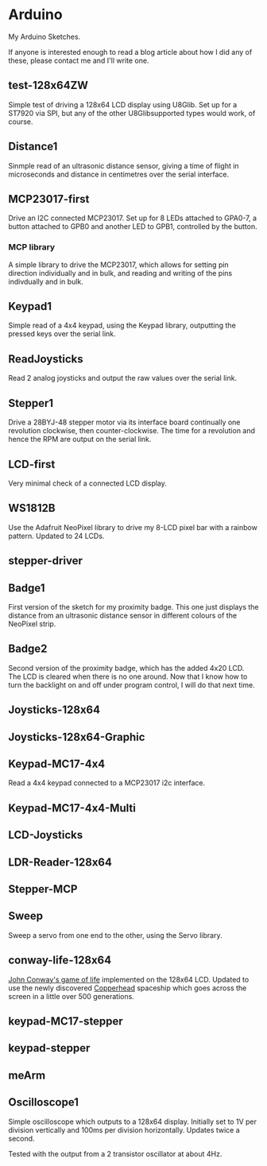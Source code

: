 # Arduino

My Arduino Sketches.

If anyone is interested enough to read a blog article about how I did any 
of these, please contact me and I'll write one.
 
## test-128x64ZW

Simple test of driving a 128x64 LCD display using U8Glib. Set up for a ST7920
via SPI, but any of the other U8Glibsupported types would work, of course.

## Distance1

Sinmple read of an ultrasonic distance sensor, giving a time of flight in 
microseconds and distance in centimetres over the serial interface.

## MCP23017-first

Drive an I2C connected MCP23017. Set up for 8 LEDs attached to GPA0-7, a button
attached to GPB0 and another LED to GPB1, controlled by the button.

### MCP library

A simple library to drive the MCP23017, which allows for setting pin direction 
individually and in bulk, and reading and writing of the pins indivdually and in bulk.

## Keypad1

Simple read of a 4x4 keypad, using the Keypad library, outputting the pressed
keys over the serial link.

## ReadJoysticks

Read 2 analog joysticks and output the raw values over the serial link.

## Stepper1

Drive a 28BYJ-48 stepper motor via its interface board continually one 
revolution clockwise, then counter-clockwise. The time for a revolution and
hence the RPM are output on the serial link.

## LCD-first

Very minimal check of a connected LCD display.

## WS1812B

Use the Adafruit NeoPixel library to drive my 8-LCD pixel bar with a rainbow pattern.
Updated to 24 LCDs.

## stepper-driver

## Badge1

First version of the sketch for my proximity badge. This one just displays the
distance from an ultrasonic distance sensor in different colours of the NeoPixel strip.

## Badge2

Second version of the proximity badge, which has the added 4x20 LCD. The LCD is cleared
when there is no one around. Now that I know how to turn the backlight on and off 
under program control, I will do that next time.

## Joysticks-128x64

## Joysticks-128x64-Graphic

## Keypad-MC17-4x4

Read a 4x4 keypad connected to a MCP23017 i2c interface.

## Keypad-MC17-4x4-Multi

## LCD-Joysticks

## LDR-Reader-128x64

## Stepper-MCP

## Sweep

Sweep a servo from one end to the other, using the Servo library.

## conway-life-128x64

[John Conway's game of life](http://www.conwaylife.com/) implemented on the
128x64 LCD. Updated to use the newly discovered 
[Copperhead](http://conwaylife.com/wiki/Copperhead)
spaceship which goes across the screen in a little over 500 generations.

## keypad-MC17-stepper

## keypad-stepper

## meArm

## Oscilloscope1

Simple oscilloscope which outputs to a 128x64 display. Initially set to 1V per
division vertically and 100ms per division horizontally. Updates twice a second.

Tested with the output from a 2 transistor oscillator at about 4Hz.

